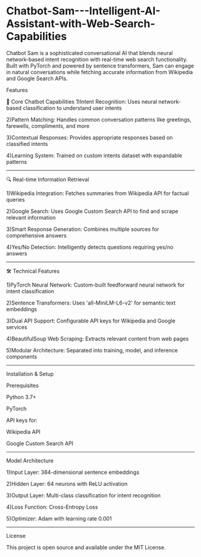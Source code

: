 # Chatbot-Sam---Intelligent-AI-Assistant-with-Web-Search-Capabilities
Chatbot Sam is a sophisticated conversational AI that blends neural network-based intent recognition with real-time web search functionality. Built with PyTorch and powered by sentence transformers, Sam can engage in natural conversations while fetching accurate information from Wikipedia and Google Search APIs.

Features

🤖 Core Chatbot Capabilities
1)Intent Recognition:    Uses neural network-based classification to understand user intents

2)Pattern Matching:      Handles common conversation patterns like greetings, farewells, compliments, and more

3)Contextual Responses:  Provides appropriate responses based on classified intents

4)Learning System:       Trained on custom intents dataset with expandable patterns

--------------------------------------------------------------------------------------------------------------------------------------

🔍 Real-time Information Retrieval

1)Wikipedia Integration: Fetches summaries from Wikipedia API for factual queries

2)Google Search: Uses Google Custom Search API to find and scrape relevant information

3)Smart Response Generation: Combines multiple sources for comprehensive answers

4)Yes/No Detection: Intelligently detects questions requiring yes/no answers

---------------------------------------------------------------------------------------------------------------------------------------
🛠 Technical Features

1)PyTorch Neural Network: Custom-built feedforward neural network for intent classification

2)Sentence Transformers: Uses 'all-MiniLM-L6-v2' for semantic text embeddings

3)Dual API Support: Configurable API keys for Wikipedia and Google services

4)BeautifulSoup Web Scraping: Extracts relevant content from web pages

5)Modular Architecture: Separated into training, model, and inference components

----------------------------------------------------------------------------------------------------------------------------------------
Installation & Setup

Prerequisites

Python 3.7+

PyTorch

API keys for:

Wikipedia API

Google Custom Search API

-----------------------------------------------------------------------------------------------------------------------------------------
Model Architecture

1)Input Layer: 384-dimensional sentence embeddings

2)Hidden Layer: 64 neurons with ReLU activation

3)Output Layer: Multi-class classification for intent recognition

4)Loss Function: Cross-Entropy Loss

5)Optimizer: Adam with learning rate 0.001

--------------------------------------------------------------------------------------------------------------------------------------------
License

This project is open source and available under the MIT License.

